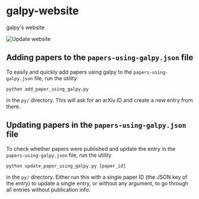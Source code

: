 # galpy-website

galpy's website

![Update website](https://github.com/jobovy/galpy-website/workflows/Update%20website/badge.svg)

## Adding papers to the ``papers-using-galpy.json`` file

To easily and quickly add papers using galpy to the ``papers-using-galpy.json`` file, run the utility
```
python add_paper_using_galpy.py
```
in the ``py/`` directory. This will ask for an arXiv ID and create a new entry from there.

## Updating papers in the ``papers-using-galpy.json`` file

To check whether papers were published and update the entry in the ``papers-using-galpy.json`` file, run the utility
```
python update_paper_using_galpy.py [paper_id]
```
in the ``py/`` directory. Either run this with a single paper ID (the JSON key of the entry)
to update a single entry, or without any argument, to go through all entries without publication
info.
